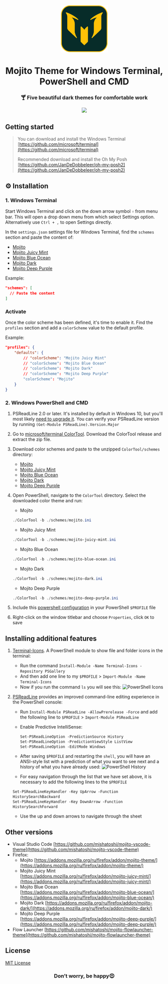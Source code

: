 <div align="center">
  <img src="./mojito-logo-512.png" width="150px" height="150px">
  <h1>Mojito Theme for Windows Terminal, PowerShell and CMD</h1>
  <h3>🍸 Five beautiful dark themes for comfortable work</h3>
</div>

<div align="center">
  <img src="https://github.com/mishatoshi/mojito-windows-terminal/assets/110047849/11407eb7-6fe4-4179-a8da-c387d68cfae1">
</div>

## Getting started

> You can download and install the Windows Terminal [https://github.com/microsoft/terminal](https://github.com/microsoft/terminal)
>
> Recommended download and install the Oh My Posh [https://github.com/JanDeDobbeleer/oh-my-posh2](https://github.com/JanDeDobbeleer/oh-my-posh2)

## ⚙️ Installation

### 1. Windows Terminal

Start Windows Terminal and click on the down arrow symbol `˅` from menu bar. This will open a drop down menu from which select Settings option. Alternatively use `Ctrl + ,` to open Settings directly.

In the `settings.json` settings file for Windows Terminal, find the `schemes` section and paste the content of:

* [Mojito](https://raw.githubusercontent.com/mishatoshi/mojito-windows-terminal/master/mojito.json)
* [Mojito Juicy Mint](https://raw.githubusercontent.com/mishatoshi/mojito-windows-terminal/master/mojito-juicy-mint.json)
* [Mojito Blue Ocean](https://raw.githubusercontent.com/mishatoshi/mojito-windows-terminal/master/mojito-blue-ocean.json)
* [Mojito Dark](https://raw.githubusercontent.com/mishatoshi/mojito-windows-terminal/master/mojito-dark.json)
* [Mojito Deep Purple](https://raw.githubusercontent.com/mishatoshi/mojito-windows-terminal/master/mojito-deep-purple.json)

Example:

```json
"schemes": [
  // Paste the content
]
```

### Activate

Once the color scheme has been defined, it's time to enable it. Find the `profiles` section and add a `colorScheme` value to the default profile.

Example:

```json
"profiles": {
    "defaults": {
        // "colorScheme": "Mojito Juicy Mint"
        // "colorScheme": "Mojito Blue Ocean"
        // "colorScheme": "Mojito Dark"
        // "colorScheme": "Mojito Deep Purple"
        "colorScheme": "Mojito"
    }
}
```

### 2. Windows PowerShell and CMD

1. PSReadLine 2.0 or later. It's installed by default in Windows 10, but you'll most likely [need to upgrade it](https://github.com/lzybkr/PSReadLine#user-content-upgrading). You can verify your PSReadLine version by running `(Get-Module PSReadLine).Version.Major`
1. Go to [microsoft/terminal ColorTool](https://github.com/Microsoft/Terminal/tree/main/src/tools/ColorTool#installing). Download the ColorTool release and extract the zip file.
1. Download color schemes and paste to the unzipped `ColorTool/schemes` directory:

    * [Mojito](https://github.com/mishatoshi/mojito-windows-terminal/blob/master/ColorTool%20Schemes/mojito.ini)
    * [Mojito Juicy Mint](https://github.com/mishatoshi/mojito-windows-terminal/blob/master/ColorTool%20Schemes/mojito-juicy-mint.ini)
    * [Mojito Blue Ocean](https://github.com/mishatoshi/mojito-windows-terminal/blob/master/ColorTool%20Schemes/mojito-blue-ocean.ini)
    * [Mojito Dark](https://github.com/mishatoshi/mojito-windows-terminal/blob/master/ColorTool%20Schemes/mojito-dark.ini)
    * [Mojito Deep Purple](https://github.com/mishatoshi/mojito-windows-terminal/blob/master/ColorTool%20Schemes/mojito-deep-purple.ini)

1. Open PowerShell, navigate to the `ColorTool` directory. Select the downloaded color theme and run:

    * Mojito

    ```PowerShell
    ./ColorTool -b ./schemes/mojito.ini
    ```

    * Mojito Juicy Mint

    ```PowerShell
    ./ColorTool -b ./schemes/mojito-juicy-mint.ini
    ```

    * Mojito Blue Ocean

    ```PowerShell
    ./ColorTool -b ./schemes/mojito-blue-ocean.ini
    ```

    * Mojito Dark

    ```PowerShell
    ./ColorTool -b ./schemes/mojito-dark.ini
    ```

    * Mojito Deep Purple

    ```PowerShell
    ./ColorTool -b ./schemes/mojito-deep-purple.ini
    ```

1. Include this [powershell configuration](./Microsoft.PowerShell_profile.ps1) in your PowerShell `$PROFILE` file

1. Right-click on the window titlebar and choose `Properties`, click `OK` to save

## Installing additional features

1. [Terminal-Icons](https://github.com/devblackops/Terminal-Icons). A PowerShell module to show file and folder icons in the terminal:
    * Run the command `Install-Module -Name Terminal-Icons -Repository PSGallery`
    * And then add one line to my `$PROFILE` > `Import-Module -Name Terminal-Icons`
    * Now if you run the command `ls` you will see this:
      ![PowerShell Icons](https://github.com/mishatoshi/mojito-windows-terminal/assets/110047849/3529fead-1219-4238-b5ae-8d164df54656)

1. [PSReadLine](https://docs.microsoft.com/en-us/powershell/module/psreadline/about/about_psreadline?view=powershell-7.2) provides an improved command-line editing experience in the PowerShell console:
    * Run `Install-Module PSReadLine -AllowPrerelease -Force` and add the following line to `$PROFILE` > `Import-Module PSReadLine`
    * Enable Predictive IntelliSense:

      ```shell
      Set-PSReadLineOption -PredictionSource History
      Set-PSReadLineOption -PredictionViewStyle ListView
      Set-PSReadLineOption -EditMode Windows
      ```

    * After saving `$PROFILE` and restarting the `shell`, you will have an ANSI-style list with a prediction of what you want to see next and a history of what you have already used:
      ![PowerShell History](https://github.com/mishatoshi/mojito-windows-terminal/assets/110047849/24e27688-8647-4ab4-8285-801f164bacf4)

    * For easy navigation through the list that we have set above, it is necessary to add the following lines to the `$PROFILE`

     ```shell
     Set-PSReadLineKeyHandler -Key UpArrow -Function HistorySearchBackward
     Set-PSReadLineKeyHandler -Key DownArrow -Function HistorySearchForward
     ```

    * Use the up and down arrows to navigate through the sheet

## Other versions

* Visual Studio Code [https://github.com/mishatoshi/mojito-vscode-theme](https://github.com/mishatoshi/mojito-vscode-theme)
* Firefox:
  * Mojito [https://addons.mozilla.org/ru/firefox/addon/mojito-theme/](https://addons.mozilla.org/ru/firefox/addon/mojito-theme/)
  * Mojito Juicy Mint [https://addons.mozilla.org/ru/firefox/addon/mojito-juicy-mint/](https://addons.mozilla.org/ru/firefox/addon/mojito-juicy-mint/)
  * Mojito Blue Ocean [https://addons.mozilla.org/ru/firefox/addon/mojito-blue-ocean/](https://addons.mozilla.org/ru/firefox/addon/mojito-blue-ocean/)
  * Mojito Dark [https://addons.mozilla.org/ru/firefox/addon/mojito-dark/](https://addons.mozilla.org/ru/firefox/addon/mojito-dark/)
  * Mojito Deep Purple [https://addons.mozilla.org/ru/firefox/addon/mojito-deep-purple/](https://addons.mozilla.org/ru/firefox/addon/mojito-deep-purple/)
* Flow Launcher [https://github.com/mishatoshi/mojito-flowlauncher-theme](https://github.com/mishatoshi/mojito-flowlauncher-theme)

## License

[MIT License](./LICENSE)

<h3 align="center">Don’t worry, be happy😍</h3>
